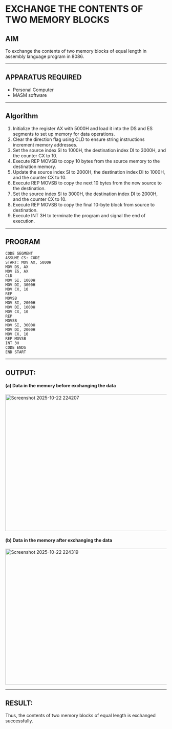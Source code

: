 
# EXCHANGE THE CONTENTS OF TWO MEMORY BLOCKS

## AIM
To exchange the contents of two memory blocks of equal length in assembly language program in 8086.

---
## APPARATUS REQUIRED
- Personal Computer  
- MASM software

---
## Algorithm
1. Initialize the register AX with 5000H and load it into the DS and ES segments to set up memory for data operations.
2. Clear the direction flag using CLD to ensure string instructions increment memory addresses.
3. Set the source index SI to 1000H, the destination index DI to 3000H, and the counter CX to 10.
4. Execute REP MOVSB to copy 10 bytes from the source memory to the destination memory.
5. Update the source index SI to 2000H, the destination index DI to 1000H, and the counter CX to 10.
6. Execute REP MOVSB to copy the next 10 bytes from the new source to the destination.
7. Set the source index SI to 3000H, the destination index DI to 2000H, and the counter CX to 10.
8. Execute REP MOVSB to copy the final 10-byte block from source to destination.
9. Execute INT 3H to terminate the program and signal the end of execution.

---
## PROGRAM

```
CODE SEGMENT
ASSUME CS: CODE
START: MOV AX, 5000H
MOV DS, AX
MOV ES, AX
CLD
MOV SI, 1000H
MOV DI, 3000H
MOV CX, 10
REP
MOVSB
MOV SI, 2000H
MOV DI, 1000H
MOV CX, 10
REP
MOVSB
MOV SI, 3000H
MOV DI, 2000H
MOV CX, 10
REP MOVSB
INT 3H
CODE ENDS
END START

```
---
## OUTPUT:

#### (a) Data in the memory before exchanging the data

<img width="635" height="427" alt="Screenshot 2025-10-22 224207" src="https://github.com/user-attachments/assets/e336d55c-13b9-4da8-9885-c01ca162cb4a" />

#### (b) Data in the memory after exchanging the data

<img width="638" height="425" alt="Screenshot 2025-10-22 224319" src="https://github.com/user-attachments/assets/7c4be362-8fd2-4469-83d7-05177e3a1c94" />

---

## RESULT:
Thus, the contents of two memory blocks of equal length is exchanged successfully.
